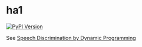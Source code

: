 # ha1

[![PyPI Version](https://img.shields.io/pypi/v/hecto-agent.svg)](https://pypi.python.org/pypi/hecto-agent)


See [Speech Discrimination by Dynamic Programming](https://link.springer.com/article/10.1007/BF01074755)
